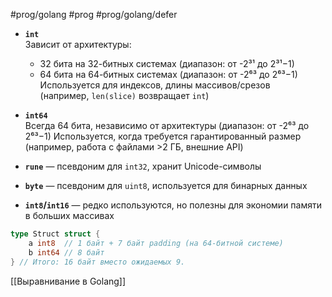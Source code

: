 #prog/golang #prog #prog/golang/defer

- **`int`**  
    Зависит от архитектуры:
    - 32 бита на 32-битных системах (диапазон: от -2³¹ до 2³¹−1)
    - 64 бита на 64-битных системах (диапазон: от -2⁶³ до 2⁶³−1)
    Используется для индексов, длины массивов/срезов (например, `len(slice)` возвращает `int`)  
- **`int64`**  
    Всегда 64 бита, независимо от архитектуры (диапазон: от -2⁶³ до 2⁶³−1)
    Используется, когда требуется гарантированный размер (например, работа с файлами >2 ГБ, внешние API)

- **`rune`** — псевдоним для `int32`, хранит Unicode-символы
- **`byte`** — псевдоним для `uint8`, используется для бинарных данных
- **`int8`/`int16`** — редко используются, но полезны для экономии памяти в больших массивах

```go
type Struct struct {
    a int8  // 1 байт + 7 байт padding (на 64-битной системе)
    b int64 // 8 байт
} // Итого: 16 байт вместо ожидаемых 9.
```
[[Выравнивание в Golang]]